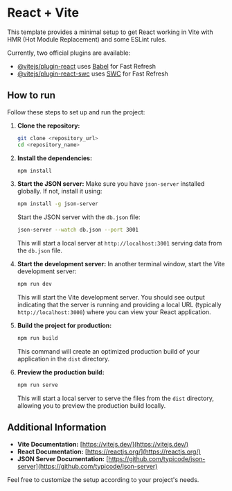 # React + Vite

This template provides a minimal setup to get React working in Vite with HMR (Hot Module Replacement) and some ESLint rules.

Currently, two official plugins are available:

- [@vitejs/plugin-react](https://github.com/vitejs/vite-plugin-react/blob/main/packages/plugin-react/README.md) uses [Babel](https://babeljs.io/) for Fast Refresh
- [@vitejs/plugin-react-swc](https://github.com/vitejs/vite-plugin-react-swc) uses [SWC](https://swc.rs/) for Fast Refresh

## How to run

Follow these steps to set up and run the project:

1. **Clone the repository:**
    ```bash
    git clone <repository_url>
    cd <repository_name>
    ```

2. **Install the dependencies:**
    ```bash
    npm install
    ```

3. **Start the JSON server:**
    Make sure you have `json-server` installed globally. If not, install it using:
    ```bash
    npm install -g json-server
    ```

    Start the JSON server with the `db.json` file:
    ```bash
    json-server --watch db.json --port 3001
    ```

    This will start a local server at `http://localhost:3001` serving data from the `db.json` file.

4. **Start the development server:**
    In another terminal window, start the Vite development server:
    ```bash
    npm run dev
    ```

    This will start the Vite development server. You should see output indicating that the server is running and providing a local URL (typically `http://localhost:3000`) where you can view your React application.

5. **Build the project for production:**
    ```bash
    npm run build
    ```

    This command will create an optimized production build of your application in the `dist` directory.

6. **Preview the production build:**
    ```bash
    npm run serve
    ```

    This will start a local server to serve the files from the `dist` directory, allowing you to preview the production build locally.

## Additional Information

- **Vite Documentation:** [https://vitejs.dev/](https://vitejs.dev/)
- **React Documentation:** [https://reactjs.org/](https://reactjs.org/)
- **JSON Server Documentation:** [https://github.com/typicode/json-server](https://github.com/typicode/json-server)

Feel free to customize the setup according to your project's needs.
